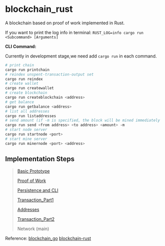 # blockchain_rust

A blockchain based on proof of work implemented in Rust.

If you want to print the log info in terminal: `RUST_LOG=info cargo run <Subcommand> [Arguments]`

**CLI Command:**

Currently in development stage,we need add `cargo run` in each command.

```zsh
# print chain
cargo run printchain
# reindex unspent-transaction-output set
cargo run reindex
# create wallet
cargo run createwallet
# create blockchain
cargo run createblockchain <address>
# get balance
cargo run getbalance <address>
# list all addresses
cargo run listaddresses
# send amount (if -m is specified, the block will be mined immediately in the same node)
cargo run send <from address> <to address> <amount> -m
# start node server
cargo run startnode <port>
# start mine server
cargo run minernode <port> <address>
```

## Implementation Steps

> [Basic Prototype](https://github.com/Fan03z/blockchain_rust/tree/9b17796ba6efb48f30c1dcc8e8cbc6b5560aeaf3)
>
> [Proof of Work](https://github.com/Fan03z/blockchain_rust/tree/d13850d3c452112de359fd3e931adb08c9d39032)
>
> [Persistence and CLI](https://github.com/Fan03z/blockchain_rust/tree/dee258e333bc6f1c6dea7ba76717e8c4019b696b)
>
> [Transaction_Part1](https://github.com/Fan03z/blockchain_rust/tree/2a294b756e3fad0f7c865cb3c0b70f7e60a7104c)
>
> [Addresses](https://github.com/Fan03z/blockchain_rust/tree/fd1e0ab94ddc0238ef4821d625e6cc3729c75f15)
>
> [Transaction_Part2](https://github.com/Fan03z/blockchain_rust/tree/e71e83ecdfaaea2f5cfaad370b3bdf84827d9a34)
>
> Network (main)

Reference: [blockchain_go](https://github.com/Jeiwan/blockchain_go) [blockchain-rust](https://github.com/yunwei37/blockchain-rust)
